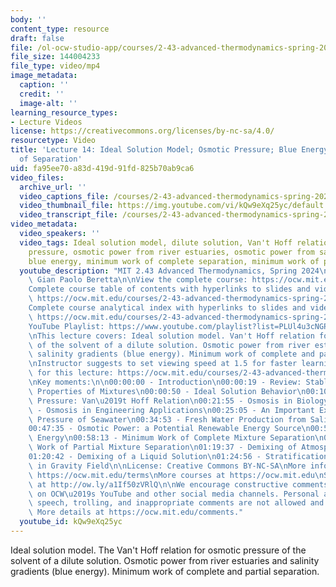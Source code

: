 ```yaml
---
body: ''
content_type: resource
draft: false
file: /ol-ocw-studio-app/courses/2-43-advanced-thermodynamics-spring-2024/ocw_243_lecture14_2024mar22_360p_16_9.mp4
file_size: 144004233
file_type: video/mp4
image_metadata:
  caption: ''
  credit: ''
  image-alt: ''
learning_resource_types:
- Lecture Videos
license: https://creativecommons.org/licenses/by-nc-sa/4.0/
resourcetype: Video
title: 'Lecture 14: Ideal Solution Model; Osmotic Pressure; Blue Energy; Minimum Work
  of Separation'
uid: fa95ee70-a83d-419d-91fd-825b70ab9ca6
video_files:
  archive_url: ''
  video_captions_file: /courses/2-43-advanced-thermodynamics-spring-2024/1x-BndQw3QQrcyv2GWq8aF_6m2xfkfJ-o_transcript.webvtt
  video_thumbnail_file: https://img.youtube.com/vi/kQw9eXq25yc/default.jpg
  video_transcript_file: /courses/2-43-advanced-thermodynamics-spring-2024/1x-BndQw3QQrcyv2GWq8aF_6m2xfkfJ-o_transcript.pdf
video_metadata:
  video_speakers: ''
  video_tags: Ideal solution model, dilute solution, Van't Hoff relation, osmotic
    pressure, osmotic power from river estuaries, osmotic power from salinity gradients,
    blue energy, minimum work of complete separation, minimum work of partial separation.
  youtube_description: "MIT 2.43 Advanced Thermodynamics, Spring 2024\nInstructor:\
    \ Gian Paolo Beretta\n\nView the complete course: https://ocw.mit.edu/courses/2-43-advanced-thermodynamics-spring-2024/\n\
    Complete course table of contents with hyperlinks to slides and video timestamps:\
    \ https://ocw.mit.edu/courses/2-43-advanced-thermodynamics-spring-2024/resources/mit2_43_s24_toc_slides_pdf/\n\
    Complete course analytical index with hyperlinks to slides and video timestamps:\
    \ https://ocw.mit.edu/courses/2-43-advanced-thermodynamics-spring-2024/resources/mit2_43_s24_index_slides_pdf/\n\
    YouTube Playlist: https://www.youtube.com/playlist?list=PLUl4u3cNGP6309d0oJDiVo1CvxUQXJ2il\n\
    \nThis lecture covers: Ideal solution model. Van't Hoff relation for osmotic pressure\
    \ of the solvent of a dilute solution. Osmotic power from river estuaries and\
    \ salinity gradients (blue energy). Minimum work of complete and partial separation.\n\
    \nInstructor suggests to set viewing speed at 1.5 for faster learning.\n\nSlides\
    \ for this lecture: https://ocw.mit.edu/courses/2-43-advanced-thermodynamics-spring-2024/resources/mit2_43_s24_lec14_pdf/\n\
    \nKey moments:\n\n00:00:00 - Introduction\n00:00:19 - Review: Stable-Equilibrium\
    \ Properties of Mixtures\n00:00:50 - Ideal Solution Behavior\n00:10:51 - Osmotic\
    \ Pressure: Van\u2019t Hoff Relation\n00:21:55 - Osmosis in Biology\n00:23:43\
    \ - Osmosis in Engineering Applications\n00:25:05 - An Important Example: Osmotic\
    \ Pressure of Seawater\n00:34:53 - Fresh Water Production from Saline Water\n\
    00:47:35 - Osmotic Power: a Potential Renewable Energy Source\n00:54:12 - Blue\
    \ Energy\n00:58:13 - Minimum Work of Complete Mixture Separation\n01:08:38 - Minimum\
    \ Work of Partial Mixture Separation\n01:19:37 - Demixing of Atmospheric Air Components\n\
    01:20:42 - Demixing of a Liquid Solution\n01:24:56 - Stratification of Mixtures\
    \ in Gravity Field\n\nLicense: Creative Commons BY-NC-SA\nMore information at\
    \ https://ocw.mit.edu/terms\nMore courses at https://ocw.mit.edu\nSupport OCW\
    \ at http://ow.ly/a1If50zVRlQ\n\nWe encourage constructive comments and discussion\
    \ on OCW\u2019s YouTube and other social media channels. Personal attacks, hate\
    \ speech, trolling, and inappropriate comments are not allowed and may be removed.\
    \ More details at https://ocw.mit.edu/comments."
  youtube_id: kQw9eXq25yc
---
```

Ideal solution model. The Van't Hoff relation for osmotic pressure of the solvent of a dilute solution. Osmotic power from river estuaries and salinity gradients (blue energy). Minimum work of complete and partial separation.